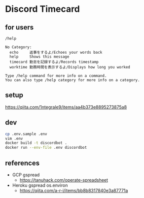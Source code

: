 # Discord Timecard
## for users
```
/help
```
```
No Category:
  echo     返事をするよ/Echoes your words back
  help     Shows this message
  timecard 勤怠を記録するよ/Records timestamp
  worktime 勤務時間を表示するよ/Displays how long you worked

Type /help command for more info on a command.
You can also type /help category for more info on a category.
```

## setup
https://qiita.com/1ntegrale9/items/aa4b373e8895273875a8

## dev
```sh
cp .env.sample .env
vim .env
docker build -t discordbot .
docker run --env-file .env discordbot
```

## references
- GCP gspread
  - https://tanuhack.com/operate-spreadsheet
- Heroku gspread os.environ
  - https://qiita.com/a-r-i/items/bb8b8317840e3a87771a
